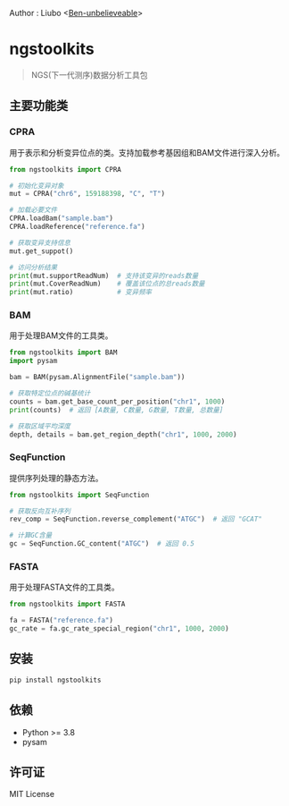 <!-- These are examples of badges you might want to add to your README:
     please update the URLs accordingly

[![Built Status](https://api.cirrus-ci.com/github/<USER>/ngstools.svg?branch=main)](https://cirrus-ci.com/github/<USER>/ngstools)
[![ReadTheDocs](https://readthedocs.org/projects/ngstools/badge/?version=latest)](https://ngstools.readthedocs.io/en/stable/)
[![Coveralls](https://img.shields.io/coveralls/github/<USER>/ngstools/main.svg)](https://coveralls.io/r/<USER>/ngstools)
[![PyPI-Server](https://img.shields.io/pypi/v/ngstools.svg)](https://pypi.org/project/ngstools/)
[![Conda-Forge](https://img.shields.io/conda/vn/conda-forge/ngstools.svg)](https://anaconda.org/conda-forge/ngstools)
[![Monthly Downloads](https://pepy.tech/badge/ngstools/month)](https://pepy.tech/project/ngstools)
[![Twitter](https://img.shields.io/twitter/url/http/shields.io.svg?style=social&label=Twitter)](https://twitter.com/ngstools)
-->

Author : Liubo <[Ben-unbelieveable](git@github.com:Ben-unbelieveable/package_ngstoolkits.git)>
# ngstoolkits

> NGS(下一代测序)数据分析工具包

## 主要功能类

### CPRA
用于表示和分析变异位点的类。支持加载参考基因组和BAM文件进行深入分析。

```python
from ngstoolkits import CPRA

# 初始化变异对象
mut = CPRA("chr6", 159188398, "C", "T")

# 加载必要文件
CPRA.loadBam("sample.bam")
CPRA.loadReference("reference.fa")

# 获取变异支持信息
mut.get_suppot()

# 访问分析结果
print(mut.supportReadNum)  # 支持该变异的reads数量
print(mut.CoverReadNum)    # 覆盖该位点的总reads数量
print(mut.ratio)           # 变异频率
```

### BAM
用于处理BAM文件的工具类。

```python
from ngstoolkits import BAM
import pysam

bam = BAM(pysam.AlignmentFile("sample.bam"))

# 获取特定位点的碱基统计
counts = bam.get_base_count_per_position("chr1", 1000)
print(counts)  # 返回 [A数量, C数量, G数量, T数量, 总数量]

# 获取区域平均深度
depth, details = bam.get_region_depth("chr1", 1000, 2000)
```

### SeqFunction
提供序列处理的静态方法。

```python
from ngstoolkits import SeqFunction

# 获取反向互补序列
rev_comp = SeqFunction.reverse_complement("ATGC")  # 返回 "GCAT"

# 计算GC含量
gc = SeqFunction.GC_content("ATGC")  # 返回 0.5
```

### FASTA
用于处理FASTA文件的工具类。

```python
from ngstoolkits import FASTA

fa = FASTA("reference.fa")
gc_rate = fa.gc_rate_special_region("chr1", 1000, 2000)
```

## 安装

```bash
pip install ngstoolkits
```

## 依赖

- Python >= 3.8
- pysam

## 许可证

MIT License

